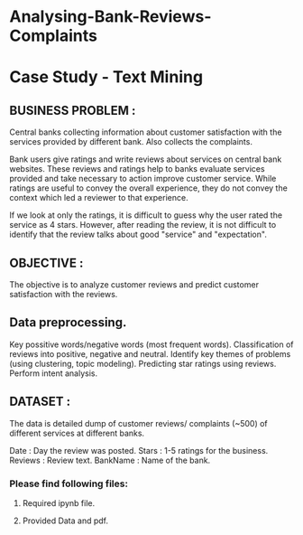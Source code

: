 # Analysing-Bank-Reviews-Complaints
# Case Study - Text Mining

## BUSINESS PROBLEM :

Central banks collecting information about customer satisfaction with the services provided by different bank. Also collects the complaints.

Bank users give ratings and write reviews about services on central bank websites. These reviews and ratings help to banks evaluate services provided and take necessary to action improve customer service. While ratings are useful to convey the overall experience, they do not convey the context which led a reviewer to that experience.

If we look at only the ratings, it is difficult to guess why the user rated the service as 4 stars. However, after reading the review, it is not difficult to identify that the review talks about good "service" and "expectation".

## OBJECTIVE :

The objective is to analyze customer reviews and predict customer satisfaction with the reviews.

## Data preprocessing.

Key possitive words/negative words (most frequent words). Classification of reviews into positive, negative and neutral. Identify key themes of problems (using clustering, topic modeling). Predicting star ratings using reviews. Perform intent analysis.

## DATASET :

The data is detailed dump of customer reviews/ complaints (~500) of different services at different banks.

Date : Day the review was posted. Stars : 1-5 ratings for the business. Reviews : Review text. BankName : Name of the bank.

### Please find following files:

1. Required ipynb file.

2. Provided Data and pdf.
